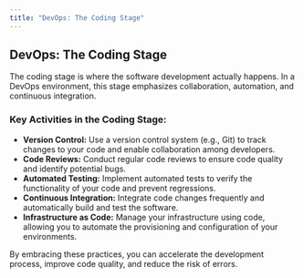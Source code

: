 ```yaml
---
title: "DevOps: The Coding Stage"
---
```


## DevOps: The Coding Stage

The coding stage is where the software development actually happens. In a DevOps environment, this stage emphasizes collaboration, automation, and continuous integration.

### Key Activities in the Coding Stage:

*   **Version Control:** Use a version control system (e.g., Git) to track changes to your code and enable collaboration among developers.
*   **Code Reviews:** Conduct regular code reviews to ensure code quality and identify potential bugs.
*   **Automated Testing:** Implement automated tests to verify the functionality of your code and prevent regressions.
*   **Continuous Integration:** Integrate code changes frequently and automatically build and test the software.
*   **Infrastructure as Code:** Manage your infrastructure using code, allowing you to automate the provisioning and configuration of your environments.

By embracing these practices, you can accelerate the development process, improve code quality, and reduce the risk of errors.
